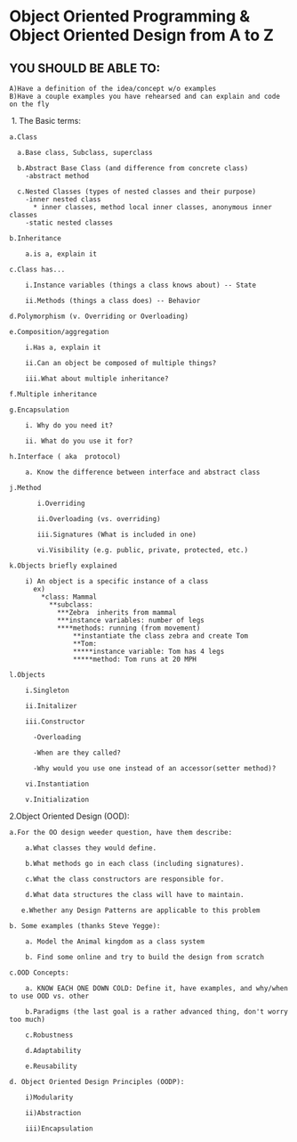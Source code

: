 # Object Oriented Programming & Object Oriented Design from A to Z 

  ## YOU SHOULD BE ABLE TO:
    
    A)Have a definition of the idea/concept w/o examples
    B)Have a couple examples you have rehearsed and can explain and code on the fly
  
  1. The Basic terms:
  
    a.Class
    
      a.Base class, Subclass, superclass
      
      b.Abstract Base Class (and difference from concrete class) 
        -abstract method
        
      c.Nested Classes (types of nested classes and their purpose)
        -inner nested class
          * inner classes, method local inner classes, anonymous inner classes
        -static nested classes
      
    b.Inheritance
      
        a.is a, explain it
      
    c.Class has...
      
        i.Instance variables (things a class knows about) -- State
      
        ii.Methods (things a class does) -- Behavior
      
    d.Polymorphism (v. Overriding or Overloading)
      
    e.Composition/aggregation
      
        i.Has a, explain it
      
        ii.Can an object be composed of multiple things? 
        
        iii.What about multiple inheritance?
      
    f.Multiple inheritance
      
    g.Encapsulation
      
        i. Why do you need it?
        
        ii. What do you use it for?
      
    h.Interface ( aka  protocol)
      
        a. Know the difference between interface and abstract class
      
    j.Method
           
           i.Overriding
           
           ii.Overloading (vs. overriding)
          
           iii.Signatures (What is included in one)
           
           vi.Visibility (e.g. public, private, protected, etc.)
      
    k.Objects briefly explained
      
        i) An object is a specific instance of a class
          ex) 
            *class: Mammal
              **subclass: 
                ***Zebra  inherits from mammal
                ***instance variables: number of legs 
                ****methods: running (from movement)
                    **instantiate the class zebra and create Tom
                    **Tom: 
                    *****instance variable: Tom has 4 legs
                    *****method: Tom runs at 20 MPH
     
    l.Objects
      
        i.Singleton
      
        ii.Initalizer
      
        iii.Constructor
          
          -Overloading
 
          -When are they called?
          
          -Why would you use one instead of an accessor(setter method)?
          
        vi.Instantiation

        v.Initialization

  2.Object Oriented Design (OOD):
    
    a.For the OO design weeder question, have them describe:
       
        a.What classes they would define.
       
        b.What methods go in each class (including signatures).
       
        c.What the class constructors are responsible for.
       
        d.What data structures the class will have to maintain.
       
       e.Whether any Design Patterns are applicable to this problem
    
    b. Some examples (thanks Steve Yegge):
    
        a. Model the Animal kingdom as a class system
      
        b. Find some online and try to build the design from scratch
    
    c.OOD Concepts:
    
        a. KNOW EACH ONE DOWN COLD: Define it, have examples, and why/when to use OOD vs. other 
      
        b.Paradigms (the last goal is a rather advanced thing, don't worry too much)
      
        c.Robustness
      
        d.Adaptability
      
        e.Reusability
    
    d. Object Oriented Design Principles (OODP):
    
        i)Modularity
        
        ii)Abstraction
      
        iii)Encapsulation 

